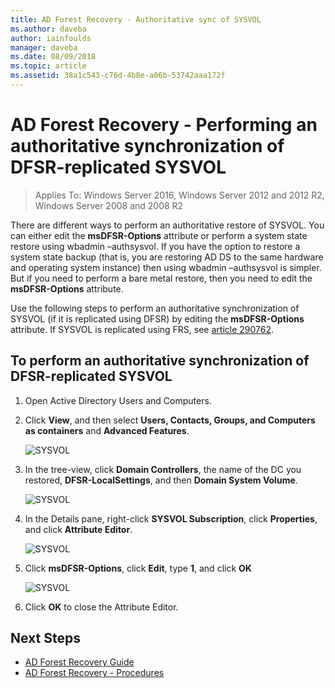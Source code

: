 ```yaml
---
title: AD Forest Recovery - Authoritative sync of SYSVOL
ms.author: daveba
author: iainfoulds
manager: daveba
ms.date: 08/09/2018
ms.topic: article
ms.assetid: 38a1c543-c76d-4b8e-a06b-53742aaa172f
---
```

# AD Forest Recovery - Performing an authoritative synchronization of DFSR-replicated SYSVOL

>Applies To: Windows Server 2016, Windows Server 2012 and 2012 R2, Windows Server 2008 and 2008 R2

There are different ways to perform an authoritative restore of SYSVOL. You can either edit the **msDFSR-Options** attribute or perform a system state restore using wbadmin –authsysvol. If you have the option to restore a system state backup (that is, you are restoring AD DS to the same hardware and operating system instance) then using wbadmin –authsysvol is simpler. But if you need to perform a bare metal restore, then you need to edit the **msDFSR-Options** attribute.

Use the following steps to perform an authoritative synchronization of SYSVOL (if it is replicated using DFSR) by editing the **msDFSR-Options** attribute. If SYSVOL is replicated using FRS, see [article 290762](https://go.microsoft.com/fwlink/?LinkId=148443).

## To perform an authoritative synchronization of DFSR-replicated SYSVOL

1. Open Active Directory Users and Computers.
2. Click **View**, and then select **Users, Contacts, Groups, and Computers as containers** and **Advanced Features**.

   ![SYSVOL](media/AD-Forest-Recovery-Authoritative-Recovery-SYSVOL/sysvol1.png)

3. In the tree-view, click **Domain Controllers**, the name of the DC you restored, **DFSR-LocalSettings**, and then **Domain System Volume**.

   ![SYSVOL](media/AD-Forest-Recovery-Authoritative-Recovery-SYSVOL/sysvol2.png)

4. In the Details pane, right-click **SYSVOL Subscription**, click **Properties**, and click **Attribute Editor**.

   ![SYSVOL](media/AD-Forest-Recovery-Authoritative-Recovery-SYSVOL/sysvol3.png)

5. Click **msDFSR-Options**, click **Edit**, type **1**, and click **OK**

   ![SYSVOL](media/AD-Forest-Recovery-Authoritative-Recovery-SYSVOL/sysvol4.png)

6. Click **OK** to close the Attribute Editor.

## Next Steps

- [AD Forest Recovery Guide](AD-Forest-Recovery-Guide.md)
- [AD Forest Recovery - Procedures](AD-Forest-Recovery-Procedures.md)
